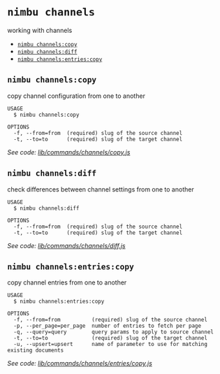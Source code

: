 `nimbu channels`
================

working with channels

* [`nimbu channels:copy`](#nimbu-channelscopy)
* [`nimbu channels:diff`](#nimbu-channelsdiff)
* [`nimbu channels:entries:copy`](#nimbu-channelsentriescopy)

## `nimbu channels:copy`

copy channel configuration from one to another

```
USAGE
  $ nimbu channels:copy

OPTIONS
  -f, --from=from  (required) slug of the source channel
  -t, --to=to      (required) slug of the target channel
```

_See code: [lib/commands/channels/copy.js](https://github.com/zenjoy/nimbu-toolbelt/blob/v5.0.0-alpha.0/lib/commands/channels/copy.js)_

## `nimbu channels:diff`

check differences between channel settings from one to another

```
USAGE
  $ nimbu channels:diff

OPTIONS
  -f, --from=from  (required) slug of the source channel
  -t, --to=to      (required) slug of the target channel
```

_See code: [lib/commands/channels/diff.js](https://github.com/zenjoy/nimbu-toolbelt/blob/v5.0.0-alpha.0/lib/commands/channels/diff.js)_

## `nimbu channels:entries:copy`

copy channel entries from one to another

```
USAGE
  $ nimbu channels:entries:copy

OPTIONS
  -f, --from=from          (required) slug of the source channel
  -p, --per_page=per_page  number of entries to fetch per page
  -q, --query=query        query params to apply to source channel
  -t, --to=to              (required) slug of the target channel
  -u, --upsert=upsert      name of parameter to use for matching existing documents
```

_See code: [lib/commands/channels/entries/copy.js](https://github.com/zenjoy/nimbu-toolbelt/blob/v5.0.0-alpha.0/lib/commands/channels/entries/copy.js)_
